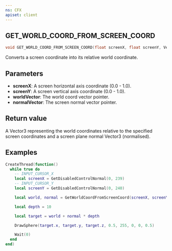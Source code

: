 ```yaml
---
ns: CFX
apiset: client
---
```

## GET_WORLD_COORD_FROM_SCREEN_COORD

```c
void GET_WORLD_COORD_FROM_SCREEN_COORD(float screenX, float screenY, Vector3* worldVector, Vector3* normalVector);
```

Converts a screen coordinate into its relative world coordinate.


## Parameters

- **screenX**: A screen horizontal axis coordinate (0.0 - 1.0).
- **screenY**: A screen vertical axis coordinate (0.0 - 1.0).
- **worldVector**: The world coord vector pointer.
- **normalVector**: The screen normal vector pointer.

## Return value
A Vector3 representing the world coordinates relative to the specified screen coordinates and a screen plane normal Vector3 (normalised).

## Examples

```lua
CreateThread(function()
  while true do
    -- INPUT_CURSOR_X
    local screenX = GetDisabledControlNormal(0, 239)
    -- INPUT_CURSOR_Y
    local screenY = GetDisabledControlNormal(0, 240)

    local world, normal = GetWorldCoordFromScreenCoord(screenX, screenY)

    local depth = 10

    local target = world + normal * depth

    DrawSphere(target.x, target.y, target.z, 0.5, 255, 0, 0, 0.5)

    Wait(0)
  end
end)
```
